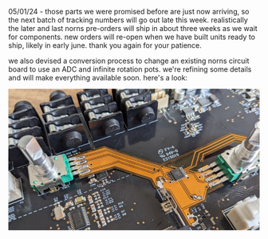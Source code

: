 05/01/24 - those parts we were promised before are just now arriving, so the next batch of tracking numbers will go out late this week. realistically the later and last norns pre-orders will ship in about three weeks as we wait for components. new orders will re-open when we have built units ready to ship, likely in early june. thank you again for your patience.

we also devised a conversion process to change an existing norns circuit board to use an ADC and infinite rotation pots. we're refining some details and will make everything available soon. here's a look:

![](image/news/flex.jpg)
